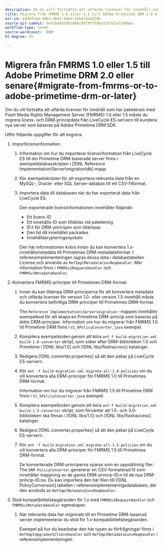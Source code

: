 ```yaml
---
description: Om du vill fortsätta att utfärda licenser för innehåll som har paketerats med Flash Media Rights Management Server (FMRMS) 1.0 eller 1.5 måste du migrera licens- och DRM-principdata från LiveCycle ES-servern till kundens nya server som baseras på Adobe Primetime DRM SDK.
title: Migrera från FMRMS 1.0 eller 1.5 till Adobe Primetime DRM 2.0 eller senare
exl-id: 6490f2ad-4863-4b41-9ebd-1de47da4250b
source-git-commit: be43bbbd1051886c8979ff590a3197b2a7249b6a
workflow-type: tm+mt
source-wordcount: '499'
ht-degree: 0%

---
```


# Migrera från FMRMS 1.0 eller 1.5 till Adobe Primetime DRM 2.0 eller senare{#migrate-from-fmrms-or-to-adobe-primetime-drm-or-later}

Om du vill fortsätta att utfärda licenser för innehåll som har paketerats med Flash Media Rights Management Server (FMRMS) 1.0 eller 1.5 måste du migrera licens- och DRM-principdata från LiveCycle ES-servern till kundens nya server som baseras på Adobe Primetime DRM SDK.

Utför följande uppgifter för att migrera:

1. Importlicensinformation:

   1. Information om hur du importerar licensinformation från LiveCycle ES till din Primetime DRM-baserade server finns i exempeldatabasskripten i [!DNL Reference Implementation\Server\migration\db] mapp.
   1. Kör exempelskripten för att exportera relevanta data från en MySQL-, Oracle- eller SQL Server-databas till ett CSV-filformat.
   1. Importera data till databasen när du har exporterat data från LiveCycle ES.

      Den exporterade licensinformationen innehåller följande:

      * Ett licens-ID
      * Ett innehålls-ID som tilldelas vid paketering
      * ID:t för DRM-principen som tillämpas
      * Den tid då innehållet packades
      * Innehållskrypteringsnyckeln

      Den här informationen krävs innan du kan konvertera 1.x-innehållsmetadata till Primetimes DRM-metadataformat. I referensimplementeringen lagras dessa data i databastabellen License och används av `RefImplMetadataConvReqHandler`. Mer information finns i `FMRMSv1RequestHandler` och `FMRMSv1MetadataHandler`.


1. Konvertera FMRMS-principer till Primetimes DRM-format:

   1. Innan du kan tillämpa DRM-principerna för att konvertera metadata och utfärda licenser för version 1.0- eller version 1.5-innehåll måste du konvertera befintliga DRM-principer till Primetimes DRM-format.

      The `Reference Implementation\Server\migration` -mappen innehåller exempelkod för att skapa en Primetime DRM-princip som baseras på äldre DRM-principer. Information om hur du migrerar från FMRMS 1.0 till Primetime DRM finns i `V1_0PolicyConverter.java` exempel.
   1. Kompilera exempelkoden genom att köra `ant-f build-migration.xml build-1.0-converter` skript, som söker efter DRM-biblioteken 1.0 och Primetime i [!DNL libs/1.0] och [!DNL libs/flashaccess] kataloger.

   1. Redigera [!DNL converter.properties] så att den pekar på LiveCycle ES-servern.
   1. Kör `ant -f build-migration.xml migrate-all-1.0-policies` om du vill konvertera alla DRM-principer för FMRMS 1.0 till Primetimes DRM-format.

      Information om hur du migrerar från FMRMS 1.5 till Primetime DRM finns i `V1_5PolicyConverter.java` exempel.

   1. Kompilera exempelkoden genom att köra `ant-f build-migration.xml build-1.5-converter` skript, som förväntar att 1.5- och 3.0-biblioteken ska finnas i [!DNL libs/1.5] och [!DNL libs/flashaccess] kataloger.

   1. Redigera [!DNL converter.properties] så att den pekar på LiveCycle ES-servern.
   1. Kör `ant -f build-migration.xml migrate-all-1.5-policies` om du vill konvertera alla DRM-principer för FMRMS 1.5 till Primetimes DRM-format.

      De konverterade DRM-principerna sparas som en uppsättning filer. The `DRM PolicyConverter` genererar en CSV-formaterad fil som innehåller mappning av de gamla DRM-princip-ID:n till de nya DRM-princip-ID:na. Du kan importera den här filen till [!DNL PolicyConversion] tabellen i referensimplementeringsdatabasen, där den används av `RefImplMetadataConvReqHandler`.

1. Stöd kompatibilitetsbegäranden för 1.x med `FMRMSv1RequestHandler` och `FMRMSv1MetadataHandler` egenskaper:

   1. När relevanta data har migrerats till en Primetime DRM-baserad server implementerar du stöd för 1.x-kompatibilitetsbegäranden.

      Exempel på hur du bearbetar den här typen av förfrågningar finns i `RefImplUpgradeV1ClientHandler` och `RefImplMetadataConvReqHandler` i referensimplementeringen.
